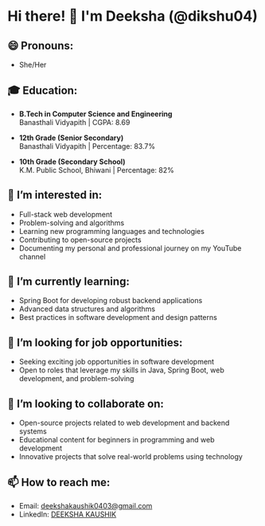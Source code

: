 # Hi there! 👋 I'm Deeksha (@dikshu04)

## 😄 Pronouns:
- She/Her

## 🎓 Education:
- **B.Tech in Computer Science and Engineering**  
  Banasthali Vidyapith | CGPA: 8.69

- **12th Grade (Senior Secondary)**  
  Banasthali Vidyapith | Percentage: 83.7%

- **10th Grade (Secondary School)**  
  K.M. Public School, Bhiwani | Percentage: 82%

## 👀 I’m interested in:
- Full-stack web development
- Problem-solving and algorithms
- Learning new programming languages and technologies
- Contributing to open-source projects
- Documenting my personal and professional journey on my YouTube channel

## 🌱 I’m currently learning:
- Spring Boot for developing robust backend applications
- Advanced data structures and algorithms
- Best practices in software development and design patterns

## 💼 I’m looking for job opportunities:
- Seeking exciting job opportunities in software development
- Open to roles that leverage my skills in Java, Spring Boot, web development, and problem-solving

## 💞️ I’m looking to collaborate on:
- Open-source projects related to web development and backend systems
- Educational content for beginners in programming and web development
- Innovative projects that solve real-world problems using technology

## 📫 How to reach me:
- Email: deekshakaushik0403@gmail.com
- LinkedIn: [DEEKSHA KAUSHIK](https://www.linkedin.com/in/deekshakaushik0403)




